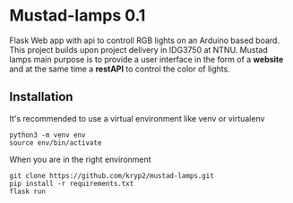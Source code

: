 # Mustad-lamps 0.1

Flask Web app with api to controll RGB lights on an Arduino based board. This project builds upon project delivery in IDG3750 at NTNU. Mustad lamps main purpose is to provide a user interface in the form of a **website** and at the same time a **restAPI** to control the color of lights.   

## Installation
It's recommended to use a virtual environment like venv or virtualenv

    python3 -m venv env
    source env/bin/activate

When you are in the right environment 

    git clone https://github.com/kryp2/mustad-lamps.git
    pip install -r requirements.txt
    flask run 

